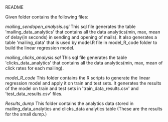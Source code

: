 README

Given folder contains the following files:

*mailing_sendopen_analysis.sql* 
This sql file generates the table 'mailing_data_analytics' that contains all the data analytics(min, max, mean of delay(in seconds) in sending and opening of mails). It also generates a table 'mailing_data' that is used by model.R file in model_R_code folder to build the linear regression model. 

*mailing_clicks_analysis.sql*
This sql file generates the table 'clicks_data_analytics' that contains all the data analytics(min, max, mean of click rates for each mailing).  

*model_R_code*
This folder contains the R scripts to generate the linear regression model and apply it on train and test sets. It generates the results of the model on train and test sets in 'train_data_results.csv' and 'test_data_results.csv' files.

*Results_dump*
This folder contains the analytics data stored in mailing_data_analytics and clicks_data analytics table (These are the results for the small dump.)



